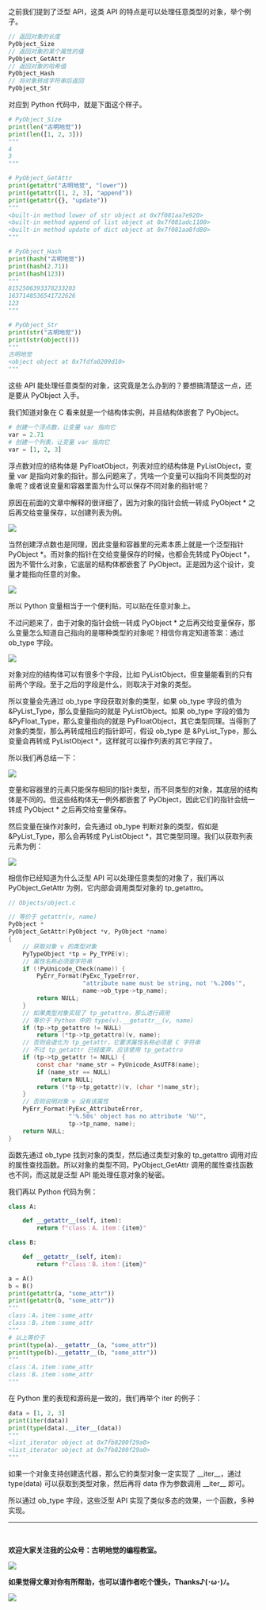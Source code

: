 之前我们提到了泛型 API，这类 API 的特点是可以处理任意类型的对象，举个例子。

~~~C
// 返回对象的长度
PyObject_Size
// 返回对象的某个属性的值
PyObject_GetAttr
// 返回对象的哈希值
PyObject_Hash
// 将对象转成字符串后返回
PyObject_Str
~~~

对应到 Python 代码中，就是下面这个样子。

~~~python
# PyObject_Size
print(len("古明地觉"))
print(len([1, 2, 3]))
"""
4
3
"""

# PyObject_GetAttr
print(getattr("古明地觉", "lower"))
print(getattr([1, 2, 3], "append"))
print(getattr({}, "update"))
"""
<built-in method lower of str object at 0x7f081aa7e920>
<built-in method append of list object at 0x7f081adc1100>
<built-in method update of dict object at 0x7f081aa8fd80>
"""

# PyObject_Hash
print(hash("古明地觉"))
print(hash(2.71))
print(hash(123))
"""
8152506393378233203
1637148536541722626
123
"""

# PyObject_Str
print(str("古明地觉"))
print(str(object()))
"""
古明地觉
<object object at 0x7fdfa0209d10>
"""
~~~

这些 API 能处理任意类型的对象，这究竟是怎么办到的？要想搞清楚这一点，还是要从 PyObject 入手。

我们知道对象在 C 看来就是一个结构体实例，并且结构体嵌套了 PyObject。

~~~python
# 创建一个浮点数，让变量 var 指向它
var = 2.71
# 创建一个列表，让变量 var 指向它
var = [1, 2, 3]
~~~

浮点数对应的结构体是 PyFloatObject，列表对应的结构体是 PyListObject，变量 var 是指向对象的指针。那么问题来了，凭啥一个变量可以指向不同类型的对象呢？或者说变量和容器里面为什么可以保存不同对象的指针呢？

原因在前面的文章中解释的很详细了，因为对象的指针会统一转成 PyObject \* 之后再交给变量保存，以创建列表为例。

![](./images/30.png)

当然创建浮点数也是同理，因此变量和容器里的元素本质上就是一个泛型指针 PyObject *。而对象的指针在交给变量保存的时候，也都会先转成 PyObject *，因为不管什么对象，它底层的结构体都嵌套了 PyObject。正是因为这个设计，变量才能指向任意的对象。

![](./images/31.png)

所以 Python 变量相当于一个便利贴，可以贴在任意对象上。

不过问题来了，由于对象的指针会统一转成 PyObject \* 之后再交给变量保存，那么变量怎么知道自己指向的是哪种类型的对象呢？相信你肯定知道答案：通过 ob_type 字段。

![](./images/32.png)

对象对应的结构体可以有很多个字段，比如 PyListObject，但变量能看到的只有前两个字段。至于之后的字段是什么，则取决于对象的类型。

所以变量会先通过 ob_type 字段获取对象的类型，如果 ob_type 字段的值为 &PyList_Type，那么变量指向的就是 PyListObject。如果 ob_type 字段的值为 &PyFloat_Type，那么变量指向的就是 PyFloatObject，其它类型同理。当得到了对象的类型，那么再转成相应的指针即可，假设 ob_type 是 &PyList_Type，那么变量会再转成 PyListObject \*，这样就可以操作列表的其它字段了。

所以我们再总结一下：

![](./images/33.png)

变量和容器里的元素只能保存相同的指针类型，而不同类型的对象，其底层的结构体是不同的。但这些结构体无一例外都嵌套了 PyObject，因此它们的指针会统一转成 PyObject \* 之后再交给变量保存。

然后变量在操作对象时，会先通过 ob_type 判断对象的类型，假如是 &PyList_Type，那么会再转成 PyListObject *，其它类型同理。我们以获取列表元素为例：

![](./images/34.png)

相信你已经知道为什么泛型 API 可以处理任意类型的对象了，我们再以 PyObject_GetAttr 为例，它内部会调用类型对象的 tp_getattro。

~~~C
// Objects/object.c

// 等价于 getattr(v, name)
PyObject *
PyObject_GetAttr(PyObject *v, PyObject *name)
{   
    // 获取对象 v 的类型对象
    PyTypeObject *tp = Py_TYPE(v);
    // 属性名称必须是字符串
    if (!PyUnicode_Check(name)) {
        PyErr_Format(PyExc_TypeError,
                     "attribute name must be string, not '%.200s'",
                     name->ob_type->tp_name);
        return NULL;
    }
    // 如果类型对象实现了 tp_getattro，那么进行调用
    // 等价于 Python 中的 type(v).__getattr__(v, name)
    if (tp->tp_getattro != NULL)
        return (*tp->tp_getattro)(v, name);
    // 否则会退化为 tp_getattr，它要求属性名称必须是 C 字符串
    // 不过 tp_getattr 已经废弃，应该使用 tp_getattro
    if (tp->tp_getattr != NULL) {
        const char *name_str = PyUnicode_AsUTF8(name);
        if (name_str == NULL)
            return NULL;
        return (*tp->tp_getattr)(v, (char *)name_str);
    }
    // 否则说明对象 v 没有该属性
    PyErr_Format(PyExc_AttributeError,
                 "'%.50s' object has no attribute '%U'",
                 tp->tp_name, name);
    return NULL;
}
~~~

函数先通过 ob_type 找到对象的类型，然后通过类型对象的 tp_getattro 调用对应的属性查找函数。所以对象的类型不同，PyObject_GetAttr 调用的属性查找函数也不同，而这就是泛型 API 能处理任意对象的秘密。

我们再以 Python 代码为例：

~~~Python
class A:

    def __getattr__(self, item):
        return f"class：A，item：{item}"

class B:

    def __getattr__(self, item):
        return f"class：B，item：{item}"

a = A()
b = B()
print(getattr(a, "some_attr"))
print(getattr(b, "some_attr"))
"""
class：A，item：some_attr
class：B，item：some_attr
"""
# 以上等价于
print(type(a).__getattr__(a, "some_attr"))
print(type(b).__getattr__(b, "some_attr"))
"""
class：A，item：some_attr
class：B，item：some_attr
"""
~~~

在 Python 里的表现和源码是一致的，我们再举个 iter 的例子：

~~~Python
data = [1, 2, 3]
print(iter(data))
print(type(data).__iter__(data))
"""
<list_iterator object at 0x7fb8200f29a0>
<list_iterator object at 0x7fb8200f29a0>
"""
~~~

如果一个对象支持创建迭代器，那么它的类型对象一定实现了 \_\_iter\_\_，通过 type(data) 可以获取到类型对象，然后再将 data 作为参数调用 \_\_iter\_\_ 即可。

所以通过 ob_type 字段，这些泛型 API 实现了类似多态的效果，一个函数，多种实现。

------

&nbsp;

**欢迎大家关注我的公众号：古明地觉的编程教室。**

![](./images/qrcode_for_gh.jpg)

**如果觉得文章对你有所帮助，也可以请作者吃个馒头，Thanks♪(･ω･)ﾉ。**

![](./images/supports.png)
